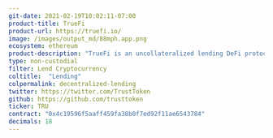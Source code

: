```yaml
---
git-date: 2021-02-19T10:02:11-07:00
product-title: TrueFi
product-url: https://truefi.io/
image: /images/output_md/88mph.app.png
ecosystem: ethereum
product-description: "TrueFi is an uncollateralized lending DeFi protocol"
type: non-custodial
filter: Lend Cryptocurrency
coltitle:  "Lending"
colpermalink: decentralized-lending
twitter: https://twitter.com/TrustToken
github: https://github.com/trusttoken
ticker: TRU
contract: "0x4c19596f5aaff459fa38b0f7ed92f11ae6543784"
decimals: 18
---
```

